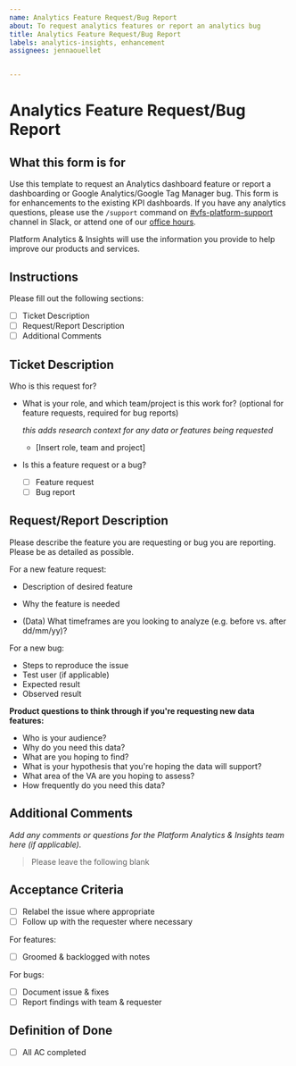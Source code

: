 ```yaml
---
name: Analytics Feature Request/Bug Report
about: To request analytics features or report an analytics bug
title: Analytics Feature Request/Bug Report
labels: analytics-insights, enhancement
assignees: jennaouellet


---
```


# Analytics Feature Request/Bug Report

## What this form is for

Use this template to request an Analytics dashboard feature or report a dashboarding or Google Analytics/Google Tag Manager bug. This form is for enhancements to the existing KPI dashboards. If you have any analytics questions, please use the `/support` command on [#vfs-platform-support](https://dsva.slack.com/archives/CBU0KDSB1) channel in Slack, or attend one of our [office hours](https://depo-platform-documentation.scrollhelp.site/analytics-monitoring/Analytics-customer-support-guidelines.1586823275.html#Analyticscustomersupportguidelines-5.AdditionalAnalyticsSupport).

Platform Analytics & Insights will use the information you provide to help improve our products and services.

## Instructions

Please fill out the following sections:

- [ ] Ticket Description
- [ ] Request/Report Description
- [ ] Additional Comments

## Ticket Description

Who is this request for?

- What is your role, and which team/project is this work for? (optional for feature requests, required for bug reports)

  _this adds research context for any data or features being requested_

  - [Insert role, team and project]

- Is this a feature request or a bug?

  - [ ] Feature request
  - [ ] Bug report

## Request/Report Description

Please describe the feature you are requesting or bug you are reporting. Please be as detailed as possible. 

For a new feature request:

- Description of desired feature
- Why the feature is needed

- (Data) What timeframes are you looking to analyze (e.g. before vs. after dd/mm/yy)?

For a new bug:

- Steps to reproduce the issue
- Test user (if applicable)
- Expected result
- Observed result



**Product questions to think through if you're requesting new data features:**

- Who is your audience?
- Why do you need this data?
- What are you hoping to find?
- What is your hypothesis that you're hoping the data will support?
- What area of the VA are you hoping to assess?
- How frequently do you need this data?



## Additional Comments

_Add any comments or questions for the Platform Analytics & Insights team here (if applicable)._



> Please leave the following blank

## Acceptance Criteria

- [ ] Relabel the issue where appropriate
- [ ] Follow up with the requester where necessary

For features:

- [ ] Groomed & backlogged with notes

For bugs:

- [ ] Document issue & fixes
- [ ] Report findings with team & requester

## Definition of Done

- [ ] All AC completed
